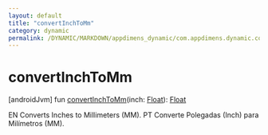 ```yaml
---
layout: default
title: "convertInchToMm"
category: dynamic
permalink: /DYNAMIC/MARKDOWN/appdimens_dynamic/com.appdimens.dynamic.code/-app-dimens-physical-units/convert-inch-to-mm.html
---
```


# convertInchToMm

[androidJvm]
fun [convertInchToMm](convert-inch-to-mm.md)(inch: [Float](https://kotlinlang.org/api/core/kotlin-stdlib/kotlin/-float/index.html)): [Float](https://kotlinlang.org/api/core/kotlin-stdlib/kotlin/-float/index.html)

EN Converts Inches to Millimeters (MM). PT Converte Polegadas (Inch) para Milímetros (MM).